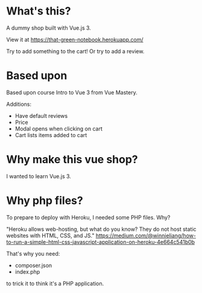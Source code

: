 # What's this?
A dummy shop built with Vue.js 3.

View it at https://that-green-notebook.herokuapp.com/

Try to add something to the cart! Or try to add a review.

# Based upon

Based upon course Intro to Vue 3 from Vue Mastery.

Additions:
- Have default reviews
- Price
- Modal opens when clicking on cart
- Cart lists items added to cart

# Why make this vue shop?

I wanted to learn Vue.js 3.

# Why php files?

To prepare to deploy with Heroku, I needed some PHP files. Why?

"Heroku allows web-hosting, but what do you know? They do not host static websites with HTML, CSS, and JS."
https://medium.com/@winnieliang/how-to-run-a-simple-html-css-javascript-application-on-heroku-4e664c541b0b

That's why you need:

- composer.json
- index.php

to trick it to think it's a PHP application.